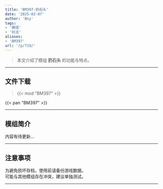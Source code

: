 ```yaml
---
title: 'BM397-扔石头'
date: '2025-03-07'
author: 'Bny'
tags:
- '模组'
- '玩法'
aliases:
- 'BM397'
url: '/p/719/'
---
```


> 本文介绍了模组 **扔石头** 的功能与特点。

---

## 文件下载  

> {{< mod "BM397" >}}  

{{< pan "BM397" >}}  

---

## 模组简介

>  
内容有待更新...  

---

## 注意事项

>  
为避免损坏存档，使用前请备份游戏数据。  
可能与其他模组存在冲突，建议单独测试。  

---

